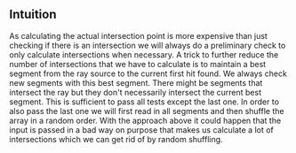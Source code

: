 ## Intuition

As calculating the actual intersection point is more expensive than just checking if there is an intersection we will always do a preliminary check to only calculate intersections when necessary.
A trick to further reduce the number of intersections that we have to calculate is to maintain a best segment from the ray source to the current first hit found. We always check new segments with this best segment. There might be segments that intersect the ray but they don't necessarily intersect the current best segment. This is sufficient to pass all tests except the last one. In order to also pass the last one we will first read in all segments and then shuffle the array in a random order. With the approach above it could happen that the input is passed in a bad way on purpose that makes us calculate a lot of intersections which we can get rid of by random shuffling.